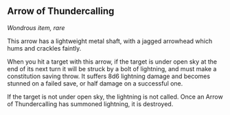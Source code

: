 ## Arrow of Thundercalling
*Wondrous item, rare*

This arrow has a lightweight metal shaft, with a jagged arrowhead which hums and crackles faintly.

When you hit a target with this arrow, if the target is under open sky at the end of its next turn it will be struck by a bolt of lightning, and must make a constitution saving throw. It suffers 8d6 lightning damage and becomes stunned on a failed save, or half damage on a successful one.

If the target is not under open sky, the lightning is not called. Once an Arrow of Thundercalling has summoned lightning, it is destroyed.
